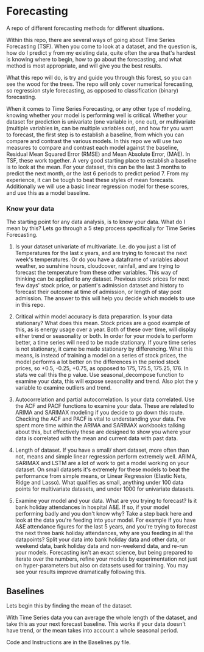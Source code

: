 # Forecasting
A repo of different forecasting methods for different situations.


Within this repo, there are several ways of going about Time Series Forecasting (TSF). 
When you come to look at a dataset, and the question is, how do I predict y from my existing data, quite often the area that's hardest is knowing where to begin, how to go about the forecasting, and what method is most appropriate, and will give you the best results.

What this repo will do, is try and guide you through this forest, so you can see the wood for the trees. The repo will only cover numerical forecasting, so regression style forecasting, as opposed to classification (binary) forecasting. 

When it comes to Time Series Forecasting, or any other type of modeling, knowing whether your model is performing well is critical. Whether your dataset for prediction is univariate (one variable in, one out), or multivariate (multiple variables in, can be multiple variables out), and how far you want to forecast, the first step is to establish a baseline, from which you can compare and contrast the various models. 
In this repo we will use two measures to compare and contrast each model against the baseline, Residual Mean Squared Error (RMSE) and Mean Absolute Error, (MAE). In TSF, these work together. A very good starting place to establish a baseline is to look at the mean. For your dataset, this can be the last 3 months to predict the next month, or the last 6 periods to predict period 7. From my experience, it can be tough to beat these styles of mean forecasts. 
Additionally we will use a basic linear regression model for these scores, and use this as a model baseline. 


### Know your data

The starting point for any data analysis, is to know your data. What do I mean by this?
Lets go through a 5 step process specifically for Time Series Forecasting. 

1. Is your dataset univariate of multivariate. I.e. do you just a list of Temperatures for the last x years, and are trying to forecast the next week's temperatures. Or do you have a dataframe of variables about weather, so sunshine hours, cloudcover, rainfall, and are trying to forecast the temperature from these other variables. This way of thinking can be applied to any dataset. Previous stock prices for next few days' stock price, or patient's admission dataset and history to forecast their outcome at time of admission, or length of stay post admission.
The answer to this will help you decide which models to use in this repo. 

2. Critical within model accuracy is data preparation. Is your data stationary? What does this mean. Stock prices are a good example of this, as is energy usage over a year. Both of these over time, will display either trend or seasonality or both. In order for your models to perform better, a time series will need to be made stationary. If youre time series is not stationary, it came be made stationary by differencing. What this means, is instead of training a model on a series of stock prices, the model performs a lot better on the differences in the period stock prices, so +0.5, -0.25, +0.75, as opposed to 175, 175.5, 175.25, 176. In stats we call this the p value. Use seasonal_decompose function to examine your data, this will expose seasonality and trend. Also plot the y variable to examine outliers and trend.

3. Autocorrelation and partial autocorrelation. Is your data correlated. Use the ACF and PACF functions to examine your data. These are related to ARIMA and SARIMAX modeling if you decide to go down this route. Checking the ACF and PACF is vital to understanding your data. I've spent more time within the ARIMA and SARIMAX workbooks talking about this, but effectively these are designed to show you where your data is correlated with the mean and current data with past data.

4. Length of dataset. If you have a small/ short dataset, more often than not, means and simple linear regression perform extremely well. ARIMA, SARIMAX and LSTM are a lot of work to get a model working on your dataset. On small datasets it's extremely for these models to beat the performance from simple means, or Linear Regression (Elastic Nets, Ridge and Lasso). What qualifies as small, anything under 100 data points for multivariate datasets, and under 1000 for univariate datasets.

5. Examine your model and your data. What are you trying to forecast? Is it bank holiday attendances in hospital A&E. If so, if your model performing badly and you don't know why? Take a step back here and look at the data you're feeding into your model. For example if you have A&E attendance figures for the last 5 years, and you're trying to forecast the next three bank holiday attendances, why are you feeding in all the datapoints? Split your data into bank holiday data and other data, or weekend data, bank holiday data and non-weekend data, and re-run your models. Forecasting isn't an exact science, but being prepared to iterate over the numbers, refine your models by experimentation not just on hyper-parameters but also on datasets used for training. You may see your results improve dramatically following this. 



## Baselines

Lets begin this by finding the mean of the dataset. 

With Time Series data you can average the whole length of the dataset, and take this as your next forecast baseline.
This works if your data doesn't have trend, or the mean takes into account a whole seasonal period. 

Code and Instructions are in the Baselines.py file. 
